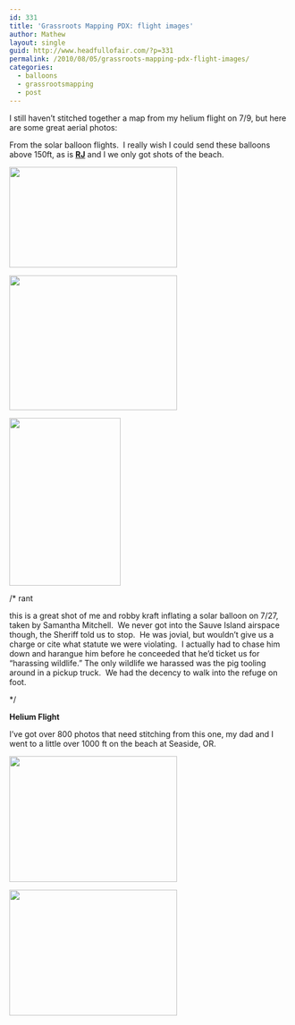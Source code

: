 ```yaml
---
id: 331
title: 'Grassroots Mapping PDX: flight images'
author: Mathew
layout: single
guid: http://www.headfullofair.com/?p=331
permalink: /2010/08/05/grassroots-mapping-pdx-flight-images/
categories:
  - balloons
  - grassrootsmapping
  - post
---
```

I still haven&#8217;t stitched together a map from my helium flight on 7/9, but here are some great aerial photos:

From the solar balloon flights.  I really wish I could send these balloons above 150ft, as is **[RJ][1]** and I we only got shots of the beach.

[<img class="alignnone size-medium wp-image-332" title="flight at the beach 7/25" src="http://www.headfullofair.com/wp-content/uploads/2010/08/flight-1-300x180.jpg" alt="" width="300" height="180" />][2]

[<img class="alignnone size-medium wp-image-333" title="self portrait from a balloon" src="http://www.headfullofair.com/wp-content/uploads/2010/08/flight-300x241.jpg" alt="" width="300" height="241" />][3]

[<img class="alignnone size-medium wp-image-334" title="me and robby kraft inflating, by samantha mitchell" src="http://www.headfullofair.com/wp-content/uploads/2010/08/DSC_2409-199x300.jpg" alt="" width="199" height="300" />][4]

/* rant

this is a great shot of me and robby kraft inflating a solar balloon on 7/27, taken by Samantha Mitchell.  We never got into the Sauve Island airspace though, the Sheriff told us to stop.  He was jovial, but wouldn&#8217;t give us a charge or cite what statute we were violating.  I actually had to chase him down and harangue him before he conceeded that he&#8217;d ticket us for &#8220;harassing wildlife.&#8221; The only wildlife we harassed was the pig tooling around in a pickup truck.  We had the decency to walk into the refuge on foot.

*/

**Helium Flight**

I&#8217;ve got over 800 photos that need stitching from this one, my dad and I went to a little over 1000 ft on the beach at Seaside, OR.

[<img class="alignnone size-medium wp-image-335" title="a man from 100ft, at Seaside, OR" src="http://www.headfullofair.com/wp-content/uploads/2010/08/IMG_1566-300x225.jpg" alt="" width="300" height="225" />][5]

[<img class="alignnone size-medium wp-image-336" title="ocean at Seaside, OR from 1000ft" src="http://www.headfullofair.com/wp-content/uploads/2010/08/IMG_1796-300x225.jpg" alt="" width="300" height="225" />][6]

 [1]: http://rjsteinert.com/
 [2]: http://www.headfullofair.com/wp-content/uploads/2010/08/flight-1.jpg
 [3]: http://www.headfullofair.com/wp-content/uploads/2010/08/flight.jpg
 [4]: http://www.headfullofair.com/wp-content/uploads/2010/08/DSC_2409.jpg
 [5]: http://www.headfullofair.com/wp-content/uploads/2010/08/IMG_1566.jpg
 [6]: http://www.headfullofair.com/wp-content/uploads/2010/08/IMG_1796.jpg